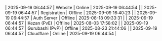 | 2025-09-19 06:44:57 | Website | Online | 2025-09-19 06:44:54 |
| 2025-09-19 06:44:57 | Registration | Offline | 2025-09-09 16:40:23 |
| 2025-09-19 06:44:57 | Auth Server | Offline | 2025-08-18 09:33:31 |
| 2025-09-19 06:44:57 | Kezan (PvE) | Offline | 2025-08-03 17:58:02 |
| 2025-09-19 06:44:57 | Gurubashi (PvP) | Offline | 2025-08-23 21:44:06 |
| 2025-09-19 06:44:57 | Cloudflare | Online | 2025-09-19 06:44:54 |
